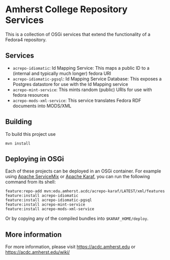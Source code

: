 Amherst College Repository Services
===================================

This is a collection of OSGi services that extend the functionality of a Fedora4 repository.

Services
--------

* `acrepo-idiomatic`: Id Mapping Service: This maps a public ID to a (internal and typically much longer) fedora URI
* `acrepo-idiomatic-pgsql`: Id Mapping Service Database: This exposes a Postgres datastore for use with the Id Mapping service
* `acrepo-mint-service`: This mints random (public) URIs for use with fedora resources
* `acrepo-mods-xml-service`: This service translates Fedora RDF documents into MODS/XML

Building
--------

To build this project use

    mvn install

Deploying in OSGi
-----------------

Each of these projects can be deployed in an OSGi container. For example using
[Apache ServiceMix](http://servicemix.apache.org/) or
[Apache Karaf](http://karaf.apache.org), you can run the following
command from its shell:

    feature:repo-add mvn:edu.amherst.acdc/acrepo-karaf/LATEST/xml/features
    feature:install acrepo-idiomatic
    feature:install acrepo-idiomatic-pgsql
    feature:install acrepo-mint-service
    feature:install acrepo-mods-xml-service

Or by copying any of the compiled bundles into `$KARAF_HOME/deploy`.


More information
----------------

For more information, please visit https://acdc.amherst.edu or https://acdc.amherst.edu/wiki/

